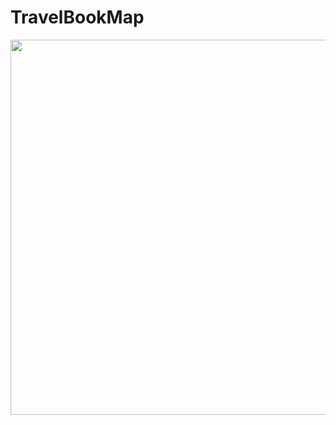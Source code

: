 # TravelBookMap

<img src="https://github.com/berkcangursoy/TravelBookMap/assets/135321861/392174d7-744b-4dc5-b91f-a3b583477217" weight=200 height=600>
